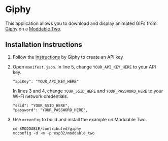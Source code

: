 # Giphy

This application allows you to download and display animated GIFs from [Giphy](https://www.giphy.com) on a [Moddable Two](./../../documentation/devices/moddable-two.md).

## Installation instructions

1. Follow the [instructions](https://support.giphy.com/hc/en-us/articles/360020283431-Request-A-GIPHY-API-Key) by Giphy to create an API key

2. Open `manifest.json`. In line 5, change `YOUR_API_KEY_HERE` to your API key.

	```
	"apiKey": "YOUR_API_KEY_HERE"
	```
	
	In lines 3 and 4, change `YOUR_SSID_HERE` and `YOUR_PASSWORD_HERE` to your Wi-Fi network credentials.
	
	```
	"ssid": "YOUR_SSID_HERE",
	"password": "YOUR_PASSWORD_HERE",
	```

3. Use `mcconfig` to build and install the example on Moddable Two.

	```text
	cd $MODDABLE/contributed/giphy
	mcconfig -d -m -p esp32/moddable_two
	```